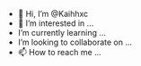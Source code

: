 - 👋 Hi, I’m @Kaihhxc
- 👀 I’m interested in ...
- I’m currently learning ...
- I’m looking to collaborate on ...
- 📫 How to reach me ...

<!---
Kaihhxc/Kaihhxc is a ✨ special ✨ repository because its `README.md` (this file) appears on your GitHub profile.
You can click the Preview link to take a look at your changes.
--->
